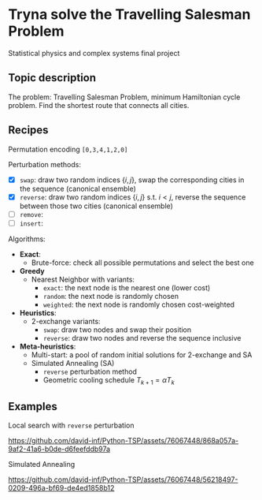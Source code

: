 # Tryna solve the Travelling Salesman Problem

Statistical physics and complex systems final project

## Topic description

The problem: Travelling Salesman Problem, minimum Hamiltonian cycle problem. Find the shortest route that connects all cities.

## Recipes
Permutation encoding `[0,3,4,1,2,0]`

Perturbation methods:
- [x] `swap`: draw two random indices $\{i,j\}$, swap the corresponding cities in the sequence (canonical ensemble)
- [x] `reverse`: draw two random indices $\{i,j\}$ s.t. $i < j$, reverse the sequence between those two cities (canonical ensemble)
- [ ] `remove`: 
- [ ] `insert`: 

Algorithms:
- **Exact**:
    - Brute-force: check all possible permutations and select the best one
- **Greedy**
    - Nearest Neighbor with variants:
        - `exact`: the next node is the nearest one (lower cost)
        - `random`: the next node is randomly chosen
        - `weighted`: the next node is randomly chosen cost-weighted
- **Heuristics**:
    - 2-exchange variants:
        - `swap`: draw two nodes and swap their position
        - `reverse`: draw two nodes and reverse the sequence inclusive
- **Meta-heuristics**:
    - Multi-start: a pool of random initial solutions for 2-exchange and SA
    - Simulated Annealing (SA)
        - `reverse` perturbation method
        - Geometric cooling schedule $T_{k+1}=\alpha T_k$

## Examples

Local search with `reverse` perturbation

https://github.com/david-inf/Python-TSP/assets/76067448/868a057a-9af2-41a6-b0de-d6feefddb97a

Simulated Annealing

https://github.com/david-inf/Python-TSP/assets/76067448/56218497-0209-496a-bf69-de4ed1858b12
